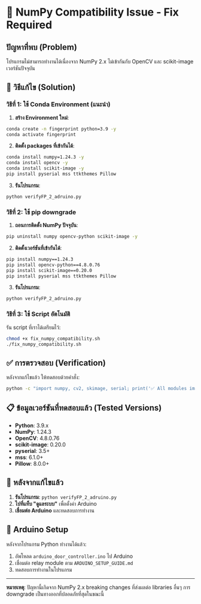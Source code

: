 # 🚨 NumPy Compatibility Issue - Fix Required

## ปัญหาที่พบ (Problem)
โปรแกรมไม่สามารถทำงานได้เนื่องจาก NumPy 2.x ไม่เข้ากันกับ OpenCV และ scikit-image เวอร์ชันปัจจุบัน

## 🔧 วิธีแก้ไข (Solution)

### วิธีที่ 1: ใช้ Conda Environment (แนะนำ)

1. **สร้าง Environment ใหม่**:
```bash
conda create -n fingerprint python=3.9 -y
conda activate fingerprint
```

2. **ติดตั้ง packages ที่เข้ากันได้**:
```bash
conda install numpy=1.24.3 -y
conda install opencv -y
conda install scikit-image -y
pip install pyserial mss ttkthemes Pillow
```

3. **รันโปรแกรม**:
```bash
python verifyFP_2_adruino.py
```

### วิธีที่ 2: ใช้ pip downgrade

1. **ถอนการติดตั้ง NumPy ปัจจุบัน**:
```bash
pip uninstall numpy opencv-python scikit-image -y
```

2. **ติดตั้งเวอร์ชันที่เข้ากันได้**:
```bash
pip install numpy==1.24.3
pip install opencv-python==4.8.0.76  
pip install scikit-image==0.20.0
pip install pyserial mss ttkthemes Pillow
```

3. **รันโปรแกรม**:
```bash
python verifyFP_2_adruino.py
```

### วิธีที่ 3: ใช้ Script อัตโนมัติ

รัน script ที่เราได้เตรียมไว้:
```bash
chmod +x fix_numpy_compatibility.sh
./fix_numpy_compatibility.sh
```

## ✅ การตรวจสอบ (Verification)

หลังจากแก้ไขแล้ว ให้ทดสอบด้วยคำสั่ง:
```bash
python -c "import numpy, cv2, skimage, serial; print('✅ All modules imported successfully')"
```

## 📋 ข้อมูลเวอร์ชันที่ทดสอบแล้ว (Tested Versions)

- **Python**: 3.9.x
- **NumPy**: 1.24.3  
- **OpenCV**: 4.8.0.76
- **scikit-image**: 0.20.0
- **pyserial**: 3.5+
- **mss**: 6.1.0+
- **Pillow**: 8.0.0+

## 🎯 หลังจากแก้ไขแล้ว

1. **รันโปรแกรม**: `python verifyFP_2_adruino.py`
2. **ไปที่แท็บ "ดูแลระบบ"** เพื่อตั้งค่า Arduino
3. **เชื่อมต่อ Arduino** และทดสอบการทำงาน

## 🔗 Arduino Setup

หลังจากโปรแกรม Python ทำงานได้แล้ว:
1. อัพโหลด `arduino_door_controller.ino` ไป Arduino
2. เชื่อมต่อ relay module ตาม `ARDUINO_SETUP_GUIDE.md`
3. ทดสอบการทำงานในโปรแกรม

---
**หมายเหตุ**: ปัญหานี้เกิดจาก NumPy 2.x breaking changes ที่ส่งผลต่อ libraries อื่นๆ การ downgrade เป็นทางออกที่ปลอดภัยที่สุดในขณะนี้
